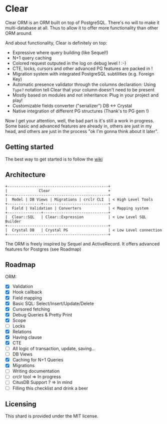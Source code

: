 # Clear

Clear ORM is an ORM built on top of PostgreSQL.
There's no will to make it multi-database at all. Thus to allow it to offer
more functionality than other ORM around.

And about functionality, Clear is definitely on top:

- Expressive where query building (like Sequel!)
- N+1 query caching
- Colored request outputed in the log on debug level ! :-)
- CTE, locks, cursors and other advanced PG features are packed in !
- Migration system with integrated PostgreSQL subtilities (e.g. Foreign Key)
- Automatic presence validator through the columns declaration: Using `Type?`
  notation tell Clear that your column doesn't need to be present
- Mostly based on modules and not inheritance: Plug in your project and play!
- Customizable fields converter ("serializer") DB <-> Crystal
- Native integration of different PG structures (Thank's to PG gem !)

Now I get your attention, well, the bad part is it's still a work in progress.
Some basic and advanced features are already in, others are just in my head, and
others are just in the process "ok I'm gonna think about it later".

## Getting started

The best way to get started is to follow the [wiki](https://github.com/anykeyh/clear/wiki/getting_started)

## Architecture

```text
+---------------------------------------------+
|              Clear                          +
+---------------------------------------------+
|  Model | DB Views | Migrations | crclr CLI  | < High Level Tools
+---------------+-----------------------------+
|  Field | Validation | Converters            | < Mapping system
+---------------+-----------------------------+
|  Clear::SQL   | Clear::Expression           | < Low Level SQL Builder
+---------------------------------------------+
|  Crystal DB   | Crystal PG                  | < Low Level connection
+---------------------------------------------+
```

The ORM is freely inspired by Sequel and ActiveRecord.
It offers advanced features for Postgres (see Roadmap)

## Roadmap

ORM:

- [X] Validation
- [X] Hook callback
- [X] Field mapping
- [X] Basic SQL: Select/Insert/Update/Delete
- [X] Cursored fetching
- [X] Debug Queries & Pretty Print
- [X] Scope
- [ ] Locks
- [X] Relations
- [X] Having clause
- [X] CTE
- [ ] All logic of transaction, update, saving...
- [ ] DB Views
- [X] Caching for N+1 Queries
- [X] Migrations
- [ ] Writing documentation
- [ ] crclr tool => In progress
- [ ] CitusDB Support ? => In mind
- [ ] Filling this checklist and drink a beer

## Licensing

This shard is provided under the MIT license.